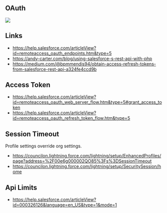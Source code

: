 ## OAuth

![](https://i.imgur.com/B4GeTBg.png)


## Links

- https://help.salesforce.com/articleView?id=remoteaccess_oauth_endpoints.htm&type=5
- https://andy-carter.com/blog/using-salesforce-s-rest-api-with-php
- https://medium.com/@bpmmendis94/obtain-access-refresh-tokens-from-salesforce-rest-api-a324fe4ccd9b

## Access Token

- https://help.salesforce.com/articleView?id=remoteaccess_oauth_web_server_flow.htm&type=5#grant_access_token
- https://help.salesforce.com/articleView?id=remoteaccess_oauth_refresh_token_flow.htm&type=5

## Session Timeout

Profile settings override org settings.

- https://councilon.lightning.force.com/lightning/setup/EnhancedProfiles/page?address=%2F00e6g000002QO85%3Fs%3DSessionTimeout
- https://councilon.lightning.force.com/lightning/setup/SecuritySession/home

## Api Limits

- https://help.salesforce.com/articleView?id=000326126&language=en_US&type=1&mode=1

